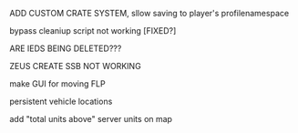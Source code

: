 
ADD CUSTOM CRATE SYSTEM, sllow saving to player's profilenamespace

bypass cleaniup script not working   [FIXED?]

ARE IEDS BEING DELETED???

ZEUS CREATE SSB NOT WORKING

make GUI for moving FLP

persistent vehicle locations


add "total units above" server units on map



